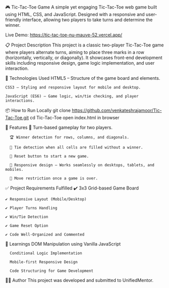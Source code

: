 🎮 Tic-Tac-Toe Game
    A simple yet engaging Tic-Tac-Toe web game built using HTML, CSS, and JavaScript.
    Designed with a responsive and user-friendly interface, allowing two players to take turns and determine the winner.

Live Demo: 
    https://tic-tac-toe-nu-mauve-52.vercel.app/

📋 Project Description
    This project is a classic two-player Tic-Tac-Toe game where players alternate turns, aiming to place three marks in a row (horizontally, vertically, or diagonally).
    It showcases front-end development skills including responsive design, game logic implementation, and user interaction.

🚀 Technologies Used
    HTML5 – Structure of the game board and elements.
    
    CSS3 – Styling and responsive layout for mobile and desktop.
    
    JavaScript (ES6) – Game logic, win/tie checking, and player interactions.

📦 How to Run Locally
        git clone https://github.com/venkateshrajamoor/Tic-Tac-Toe.git
        cd Tic-Tac-Toe
        open index.html in browser

🎯 Features
      🎯 Turn-based gameplay for two players.
      
      🏆 Winner detection for rows, columns, and diagonals.
      
      🤝 Tie detection when all cells are filled without a winner.
      
      🔄 Reset button to start a new game.
      
      📱 Responsive design – Works seamlessly on desktops, tablets, and mobiles.
      
      🚫 Move restriction once a game is over.

✅ Project Requirements Fulfilled
    ✔️ 3x3 Grid-based Game Board
    
    ✔️ Responsive Layout (Mobile/Desktop)
    
    ✔️ Player Turns Handling
    
    ✔️ Win/Tie Detection
    
    ✔️ Game Reset Option
    
    ✔️ Code Well-Organized and Commented

📖 Learnings
      DOM Manipulation using Vanilla JavaScript
      
      Conditional Logic Implementation
      
      Mobile-first Responsive Design
      
      Code Structuring for Game Development
🧑‍💻 Author
    This project was developed and submitted to UnifiedMentor.
